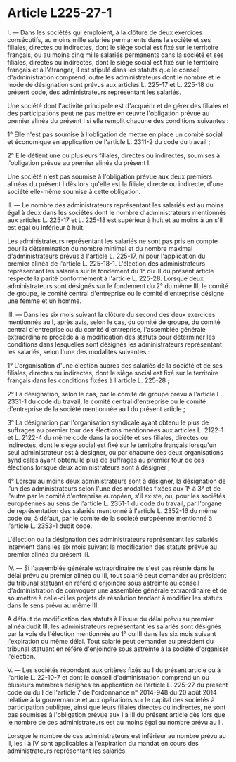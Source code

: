 # Article L225-27-1

I. ― Dans les sociétés qui emploient, à la clôture de deux exercices consécutifs, au moins mille salariés permanents dans la société et ses filiales, directes ou indirectes, dont le siège social est fixé sur le territoire français, ou au moins cinq mille salariés permanents dans la société et ses filiales, directes ou indirectes, dont le siège social est fixé sur le territoire français et à l'étranger, il est stipulé dans les statuts que le conseil d'administration comprend, outre les administrateurs dont le nombre et le mode de désignation sont prévus aux articles L. 225-17 et L. 225-18 du présent code, des administrateurs représentant les salariés.

Une société dont l'activité principale est d'acquérir et de gérer des filiales et des participations peut ne pas mettre en œuvre l'obligation prévue au premier alinéa du présent I si elle remplit chacune des conditions suivantes :

1° Elle n'est pas soumise à l'obligation de mettre en place un comité social et économique en application de l'article L. 2311-2 du code du travail ;

2° Elle détient une ou plusieurs filiales, directes ou indirectes, soumises à l'obligation prévue au premier alinéa du présent I.

Une société n'est pas soumise à l'obligation prévue aux deux premiers alinéas du présent I dès lors qu'elle est la filiale, directe ou indirecte, d'une société elle-même soumise à cette obligation.

II. ― Le nombre des administrateurs représentant les salariés est au moins égal à deux dans les sociétés dont le nombre d'administrateurs mentionnés aux articles L. 225-17 et L. 225-18 est supérieur à huit et au moins à un s'il est égal ou inférieur à huit.

Les administrateurs représentant les salariés ne sont pas pris en compte pour la détermination du nombre minimal et du nombre maximal d'administrateurs prévus à l'article L. 225-17, ni pour l'application du premier alinéa de l'article L. 225-18-1. L'élection des administrateurs représentant les salariés sur le fondement du 1° du III du présent article respecte la parité conformément à l'article L. 225-28. Lorsque deux administrateurs sont désignés sur le fondement du 2° du même III, le comité de groupe, le comité central d'entreprise ou le comité d'entreprise désigne une femme et un homme.

III. ― Dans les six mois suivant la clôture du second des deux exercices mentionnés au I, après avis, selon le cas, du comité de groupe, du comité central d'entreprise ou du comité d'entreprise, l'assemblée générale extraordinaire procède à la modification des statuts pour déterminer les conditions dans lesquelles sont désignés les administrateurs représentant les salariés, selon l'une des modalités suivantes :

1° L'organisation d'une élection auprès des salariés de la société et de ses filiales, directes ou indirectes, dont le siège social est fixé sur le territoire français dans les conditions fixées à l'article L. 225-28 ;

2° La désignation, selon le cas, par le comité de groupe prévu à l'article L. 2331-1 du code du travail, le comité central d'entreprise ou le comité d'entreprise de la société mentionnée au I du présent article ;

3° La désignation par l'organisation syndicale ayant obtenu le plus de suffrages au premier tour des élections mentionnées aux articles L. 2122-1 et L. 2122-4 du même code dans la société et ses filiales, directes ou indirectes, dont le siège social est fixé sur le territoire français lorsqu'un seul administrateur est à désigner, ou par chacune des deux organisations syndicales ayant obtenu le plus de suffrages au premier tour de ces élections lorsque deux administrateurs sont à désigner ;

4° Lorsqu'au moins deux administrateurs sont à désigner, la désignation de l'un des administrateurs selon l'une des modalités fixées aux 1° à 3° et de l'autre par le comité d'entreprise européen, s'il existe, ou, pour les sociétés européennes au sens de l'article L. 2351-1 du code du travail, par l'organe de représentation des salariés mentionné à l'article L. 2352-16 du même code ou, à défaut, par le comité de la société européenne mentionné à l'article L. 2353-1 dudit code.

L'élection ou la désignation des administrateurs représentant les salariés intervient dans les six mois suivant la modification des statuts prévue au premier alinéa du présent III.

IV. ― Si l'assemblée générale extraordinaire ne s'est pas réunie dans le délai prévu au premier alinéa du III, tout salarié peut demander au président du tribunal statuant en référé d'enjoindre sous astreinte au conseil d'administration de convoquer une assemblée générale extraordinaire et de soumettre à celle-ci les projets de résolution tendant à modifier les statuts dans le sens prévu au même III.

A défaut de modification des statuts à l'issue du délai prévu au premier alinéa dudit III, les administrateurs représentant les salariés sont désignés par la voie de l'élection mentionnée au 1° du III dans les six mois suivant l'expiration du même délai. Tout salarié peut demander au président du tribunal statuant en référé d'enjoindre sous astreinte à la société d'organiser l'élection.

V. ― Les sociétés répondant aux critères fixés au I du présent article ou à l'article L. 22-10-7 et dont le conseil d'administration comprend un ou plusieurs membres désignés en application de l'article L. 225-27 du présent code ou du I de l'article 7 de l'ordonnance n° 2014-948 du 20 août 2014 relative à la gouvernance et aux opérations sur le capital des sociétés à participation publique, ainsi que leurs filiales directes ou indirectes, ne sont pas soumises à l'obligation prévue aux I à III du présent article dès lors que le nombre de ces administrateurs est au moins égal au nombre prévu au II.

Lorsque le nombre de ces administrateurs est inférieur au nombre prévu au II, les I à IV sont applicables à l'expiration du mandat en cours des administrateurs représentant les salariés.
